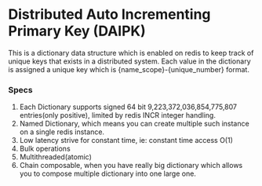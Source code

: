 # Distributed Auto Incrementing Primary Key (DAIPK)

This is a dictionary data structure which is enabled on redis to keep track of unique keys that exists in a distributed system. Each value in the dictionary is assigned a unique key which is {name_scope}-{unique_number} format.


### Specs

1. Each Dictionary supports signed 64 bit 9,223,372,036,854,775,807 entries(only positive), limited by redis INCR integer handling.
2. Named Dictionary, which means you can create multiple such instance on a single redis instance.
3. Low latency strive for constant time, ie: constant time access O(1)
4. Bulk operations
5. Multithreaded(atomic)
6. Chain composable, when you have really big dictionary which allows you to compose multiple dictionary into one large one.

